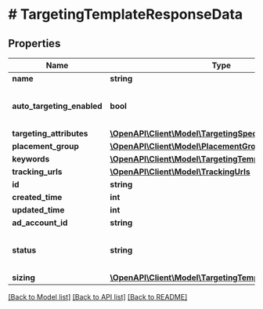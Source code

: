 # # TargetingTemplateResponseData

## Properties

Name | Type | Description | Notes
------------ | ------------- | ------------- | -------------
**name** | **string** | targeting template name | [optional]
**auto_targeting_enabled** | **bool** | Enable auto-targeting for ad group. Also known as &lt;a href&#x3D;\&quot;https://help.pinterest.com/en/business/article/expanded-targeting\&quot; target&#x3D;\&quot;_blank\&quot;&gt;\&quot;expanded targeting\&quot;&lt;/a&gt;. | [optional] [default to true]
**targeting_attributes** | [**\OpenAPI\Client\Model\TargetingSpec**](TargetingSpec.md) |  | [optional]
**placement_group** | [**\OpenAPI\Client\Model\PlacementGroupType**](PlacementGroupType.md) |  | [optional]
**keywords** | [**\OpenAPI\Client\Model\TargetingTemplateKeyword[]**](TargetingTemplateKeyword.md) |  | [optional]
**tracking_urls** | [**\OpenAPI\Client\Model\TrackingUrls**](TrackingUrls.md) |  | [optional]
**id** | **string** | Targeting template ID. | [optional]
**created_time** | **int** | Targeting template created time. Unix timestamp in seconds. | [optional]
**updated_time** | **int** | Targeting template updated time.Unix timestamp in seconds. | [optional]
**ad_account_id** | **string** | The ID of the advertiser that this targeting template belongs to. | [optional]
**status** | **string** | Indicate targeting template is active or Deleted | [optional] [default to 'ACTIVE']
**sizing** | [**\OpenAPI\Client\Model\TargetingTemplateAudienceSizing**](TargetingTemplateAudienceSizing.md) |  | [optional]

[[Back to Model list]](../../README.md#models) [[Back to API list]](../../README.md#endpoints) [[Back to README]](../../README.md)

